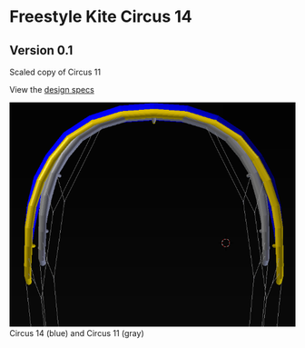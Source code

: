 # Freestyle Kite Circus 14

## Version 0.1

Scaled copy of Circus 11

View the [design specs](https://github.com/wingworks/Circus-14/blob/master/Circus-14.kite)

![Kite 3D preview](https://github.com/wingworks/Circus-14/blob/master/circus_14_vs_11.png)  
Circus 14 (blue) and Circus 11 (gray)
